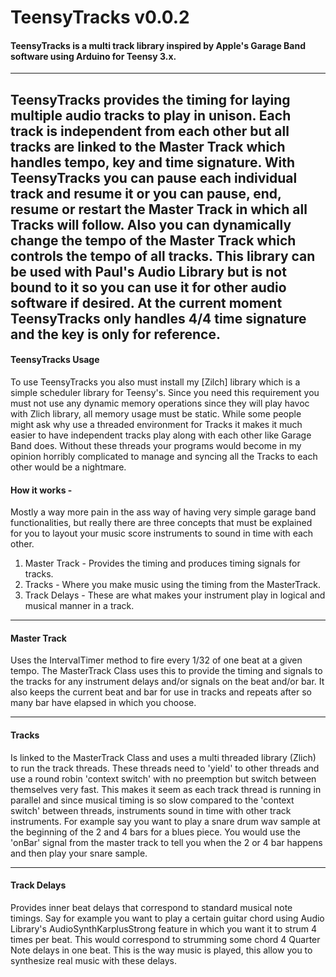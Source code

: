 # TeensyTracks v0.0.2

<h4>TeensyTracks is a multi track library inspired by Apple's Garage Band software using Arduino for Teensy 3.x.</h4>

---
TeensyTracks provides the timing for laying multiple audio tracks to play in unison. Each track is independent from each other but all tracks are linked to the Master Track which handles tempo, key and time signature. With TeensyTracks you can pause each individual track and resume it or you can pause, end, resume or restart the Master Track in which all Tracks will follow. Also you can dynamically change the tempo of the Master Track which controls the tempo of all tracks. This library can be used with Paul's Audio Library but is not bound to it so you can use it for other audio software if desired. At the current moment TeensyTracks only handles 4/4 time signature and the key is only for reference.
<br>
---
<h4>TeensyTracks Usage</h4>
To use TeensyTracks you also must install my [Zilch] library which is a simple scheduler library for Teensy's. Since you need this requirement you must not use any dynamic memory operations since they will play havoc with Zlich library, all memory usage must be static. While some people might ask why use a threaded environment for Tracks it makes it much easier to have independent tracks play along with each other like Garage Band does. Without these threads your programs would become in my opinion horribly complicated to manage and syncing all the Tracks to each other would be a nightmare.
<br>
<h4>How it works - </h4>
Mostly a way more pain in the ass way of having very simple garage band functionalities, but really there are three concepts that must be explained for you to layout your music score instruments to sound in time with each other.

1. Master Track - Provides the timing and produces timing signals for tracks.
2. Tracks - Where you make music using the timing from the MasterTrack.
3. Track Delays - These are what makes your instrument play in logical and musical manner in a track.

---
<h4>Master Track</h4>
Uses the IntervalTimer method to fire every 1/32 of one beat at a given tempo. The MasterTrack Class uses this to provide the timing and signals to the tracks for any instrument delays and/or signals on the beat and/or bar. It also keeps the current beat and bar for use in tracks and repeats after so many bar have elapsed in which you choose. 

---
<h4>Tracks</h4>
Is linked to the MasterTrack Class and uses a multi threaded library (Zlich) to run the track threads. These threads need to 'yield' to other threads and use a round robin 'context switch' with no preemption but switch between themselves very fast. This makes it seem as each track thread is running in parallel and since musical timing is so slow compared to the 'context switch' between threads, instruments sound in time with other track instruments. For example say you want to play a snare drum wav sample at the beginning of the 2 and 4 bars for a blues piece. You would use the 'onBar' signal from the master track  to tell you when the 2 or 4 bar happens and then play your snare sample.

---
<h4>Track Delays</h4>
Provides inner beat delays that correspond to standard musical note timings. Say for example you want to play a certain guitar chord using Audio Library's AudioSynthKarplusStrong feature in which you want it to strum 4 times per beat. This would correspond to strumming some chord 4 Quarter Note delays in one beat. This is the way music is played, this allow you to synthesize real music with these delays.

[Zilch]:https://github.com/duff2013/Zilch
